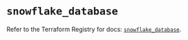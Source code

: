 # `snowflake_database`

Refer to the Terraform Registry for docs: [`snowflake_database`](https://registry.terraform.io/providers/snowflake-labs/snowflake/0.94.0/docs/resources/database).
